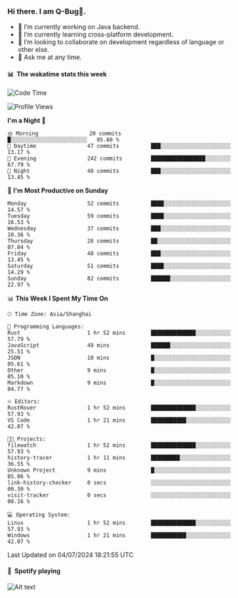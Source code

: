 ### Hi there. I am Q-Bug🐞.

- 🔭 I’m currently working on Java backend.
- 🌱 I’m currently learning cross-platform development.
- 👯 I’m looking to collaborate on development regardless of language or other else.
- 💬 Ask me at any time.

#### 📊 &nbsp;**The wakatime stats this week**  
<!--START_SECTION:waka-->
![Code Time](http://img.shields.io/badge/Code%20Time-158%20hrs%2021%20mins-blue)

![Profile Views](http://img.shields.io/badge/Profile%20Views-0-blue)

**I'm a Night 🦉** 

```text
🌞 Morning                20 commits          █░░░░░░░░░░░░░░░░░░░░░░░░   05.60 % 
🌆 Daytime                47 commits          ███░░░░░░░░░░░░░░░░░░░░░░   13.17 % 
🌃 Evening                242 commits         █████████████████░░░░░░░░   67.79 % 
🌙 Night                  48 commits          ███░░░░░░░░░░░░░░░░░░░░░░   13.45 % 
```
📅 **I'm Most Productive on Sunday** 

```text
Monday                   52 commits          ████░░░░░░░░░░░░░░░░░░░░░   14.57 % 
Tuesday                  59 commits          ████░░░░░░░░░░░░░░░░░░░░░   16.53 % 
Wednesday                37 commits          ███░░░░░░░░░░░░░░░░░░░░░░   10.36 % 
Thursday                 28 commits          ██░░░░░░░░░░░░░░░░░░░░░░░   07.84 % 
Friday                   48 commits          ███░░░░░░░░░░░░░░░░░░░░░░   13.45 % 
Saturday                 51 commits          ████░░░░░░░░░░░░░░░░░░░░░   14.29 % 
Sunday                   82 commits          ██████░░░░░░░░░░░░░░░░░░░   22.97 % 
```


📊 **This Week I Spent My Time On** 

```text
🕑︎ Time Zone: Asia/Shanghai

💬 Programming Languages: 
Rust                     1 hr 52 mins        ██████████████░░░░░░░░░░░   57.79 % 
JavaScript               49 mins             ██████░░░░░░░░░░░░░░░░░░░   25.51 % 
JSON                     10 mins             █░░░░░░░░░░░░░░░░░░░░░░░░   05.61 % 
Other                    9 mins              █░░░░░░░░░░░░░░░░░░░░░░░░   05.10 % 
Markdown                 9 mins              █░░░░░░░░░░░░░░░░░░░░░░░░   04.77 % 

🔥 Editors: 
RustRover                1 hr 52 mins        ██████████████░░░░░░░░░░░   57.93 % 
VS Code                  1 hr 21 mins        ███████████░░░░░░░░░░░░░░   42.07 % 

🐱‍💻 Projects: 
filewatch                1 hr 52 mins        ██████████████░░░░░░░░░░░   57.93 % 
history-tracer           1 hr 11 mins        █████████░░░░░░░░░░░░░░░░   36.55 % 
Unknown Project          9 mins              █░░░░░░░░░░░░░░░░░░░░░░░░   05.06 % 
link-history-checker     0 secs              ░░░░░░░░░░░░░░░░░░░░░░░░░   00.30 % 
visit-tracker            0 secs              ░░░░░░░░░░░░░░░░░░░░░░░░░   00.16 % 

💻 Operating System: 
Linux                    1 hr 52 mins        ██████████████░░░░░░░░░░░   57.93 % 
Windows                  1 hr 21 mins        ███████████░░░░░░░░░░░░░░   42.07 % 
```


 Last Updated on 04/07/2024 18:21:55 UTC
<!--END_SECTION:waka-->

#### 🎵 &nbsp;**Spotify playing**  
![Alt text](https://spotify-recently-played-readme.vercel.app/api?user=e5y1o4x7kdt9kf2blu4wvmb4s&unique={true|1|on|yes})

